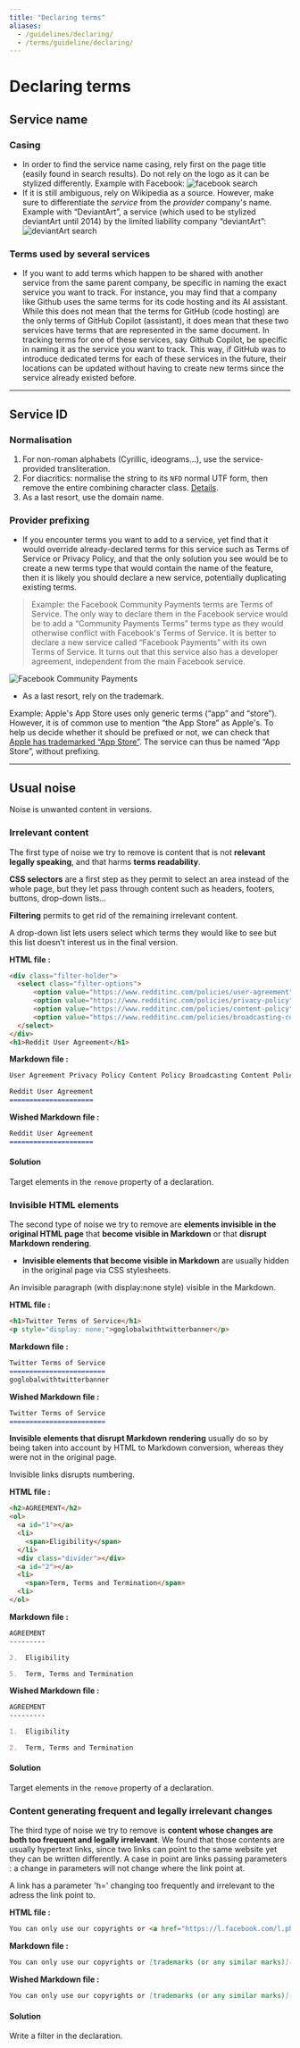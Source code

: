 ```yaml
---
title: "Declaring terms"
aliases:
  - /guidelines/declaring/
  - /terms/guideline/declaring/
---
```


# Declaring terms

## Service name

### Casing

- In order to find the service name casing, rely first on the page title (easily found in search results). Do not rely on the logo as it can be stylized differently. Example with Facebook:
![facebook search](https://user-images.githubusercontent.com/222463/91416484-baaa3a00-e84f-11ea-94cf-8805d17aa711.png)
- If it is still ambiguous, rely on Wikipedia as a source. However, make sure to differentiate the _service_ from the _provider_ company's name. Example with “DeviantArt”, a service (which used to be stylized deviantArt until 2014) by the limited liability company “deviantArt”:
![deviantArt search](https://user-images.githubusercontent.com/222463/91416936-5b98f500-e850-11ea-80fe-a50be27356e3.png)

### Terms used by several services

- If you want to add terms which happen to be shared with another service from the same parent company, be specific in naming the exact service you want to track. For instance, you may find that a company like Github uses the same terms for its code hosting and its AI assistant. While this does not mean that the terms for GitHub (code hosting) are the only terms of GitHub Copilot (assistant), it does mean that these two services have terms that are represented in the same document. In tracking terms for one of these services, say Github Copilot, be specific in naming it as the service you want to track. This way, if GitHub was to introduce dedicated terms for each of these services in the future, their locations can be updated without having to create new terms since the service already existed before.

- - -

## Service ID

### Normalisation

1. For non-roman alphabets (Cyrillic, ideograms…), use the service-provided transliteration.
2. For diacritics: normalise the string to its `NFD` normal UTF form, then remove the entire combining character class. [Details](https://stackoverflow.com/a/37511463/594053).
3. As a last resort, use the domain name.

### Provider prefixing

- If you encounter terms you want to add to a service, yet find that it would override already-declared terms for this service such as Terms of Service or Privacy Policy, and that the only solution you see would be to create a new terms type that would contain the name of the feature, then it is likely you should declare a new service, potentially duplicating existing terms.

> Example: the Facebook Community Payments terms are Terms of Service. The only way to declare them in the Facebook service would be to add a “Community Payments Terms” terms type as they would otherwise conflict with Facebook's Terms of Service. It is better to declare a new service called “Facebook Payments” with its own Terms of Service. It turns out that this service also has a developer agreement, independent from the main Facebook service.

![Facebook Community Payments](https://user-images.githubusercontent.com/222463/91419033-3a85d380-e853-11ea-8468-42a536b7e87b.png)

- As a last resort, rely on the trademark.

Example: Apple's App Store uses only generic terms (“app” and “store”). However, it is of common use to mention “the App Store” as Apple's. To help us decide whether it should be prefixed or not, we can check that [Apple has trademarked “App Store”](https://www.apple.com/legal/intellectual-property/trademark/appletmlist.html). The service can thus be named “App Store”, without prefixing.

- - -

## Usual noise

Noise is unwanted content in versions.

### Irrelevant content

The first type of noise we try to remove is content that is not **relevant legally speaking**, and that harms **terms readability**.

**CSS selectors** are a first step as they permit to select an area instead of the whole page, but they let pass through content such as headers, footers, buttons, drop-down lists...

**Filtering** permits to get rid of the remaining irrelevant content.

A drop-down list lets users select which terms they would like to see but this list doesn't interest us in the final version.

**HTML file :**

```html
<div class="filter-holder">
  <select class="filter-options">
      <option value="https://www.redditinc.com/policies/user-agreement" selected>User Agreement</option>
      <option value="https://www.redditinc.com/policies/privacy-policy">Privacy Policy</option>
      <option value="https://www.redditinc.com/policies/content-policy">Content Policy</option>
      <option value="https://www.redditinc.com/policies/broadcasting-content-policy">Broadcasting Content Policy</option>
  </select>
</div>
<h1>Reddit User Agreement</h1>
```

**Markdown file :**

```markdown
User Agreement Privacy Policy Content Policy Broadcasting Content Policy Moderator Guidelines Transparency Report 2017 Transparency Report 2018 Guidelines for Law Enforcement Transparency Report 2019

Reddit User Agreement
=====================
```

**Wished Markdown file :**

```markdown
Reddit User Agreement
=====================
```

#### Solution

Target elements in the `remove` property of a declaration.

### Invisible HTML elements

The second type of noise we try to remove are **elements invisible in the original HTML page** that **become visible in Markdown** or that **disrupt Markdown rendering**.

- **Invisible elements that become visible in Markdown** are usually hidden in the original page via CSS stylesheets.

An invisible paragraph (with display:none style) visible in the Markdown.

**HTML file :**

```html
<h1>Twitter Terms of Service</h1>
<p style="display: none;">goglobalwithtwitterbanner</p>
```

**Markdown file :**

```markdown
Twitter Terms of Service
========================
goglobalwithtwitterbanner
```

**Wished Markdown file :**

```markdown
Twitter Terms of Service
========================
```

**Invisible elements that disrupt Markdown rendering** usually do so by being taken into account by HTML to Markdown conversion, whereas they were not in the original page.

Invisible links disrupts numbering.

**HTML file :**

```html
<h2>AGREEMENT</h2>
<ol>
  <a id="1"></a>
  <li>
    <span>Eligibility</span>
  </li>
  <div class="divider"></div>
  <a id="2"></a>
  <li>
    <span>Term, Terms and Termination</span>
  <li>
</ol>
```

**Markdown file :**

```markdown
AGREEMENT
---------

2.  Eligibility

5.  Term, Terms and Termination
```

**Wished Markdown file :**

```markdown
AGREEMENT
---------

1.  Eligibility

2.  Term, Terms and Termination
```

#### Solution

Target elements in the `remove` property of a declaration.

### Content generating frequent and legally irrelevant changes

The third type of noise we try to remove is **content whose changes are both too frequent and legally irrelevant**.
We found that those contents are usually hypertext links, since two links can point to the same website yet they can be written differently. A case in point are links passing parameters : a change in parameters will not change where the link point at.

A link has a parameter 'h=' changing too frequently and irrelevant to the adress the link point to.

**HTML file :**

```html
You can only use our copyrights or <a href="https://l.facebook.com/l.php?u=https%3A%2F%2Fen.facebookbrand.com%2Ftrademarks%2F&amp;h=AT0_izDHO3yJuXJuJJeWQyJFVilQqIDOA3oMwr51t6gEq1q4UbyH2VtU7UhNzhg1LH0YzUHAjw0TADuoufWgb_YEuzoFpvyIR8_4rkUfjDXxUw3q1KmpsYL_H3C4OIm3xHzrUZRatmWQ6PAk">trademarks (or any similar marks)</a>
```

**Markdown file :**

```markdown
You can only use our copyrights or [trademarks (or any similar marks)](https://l.facebook.com/l.php?u=https%3A%2F%2Fen.facebookbrand.com%2Ftrademarks%2F&h=AT1XEFWtw25SbFSSD7W2MOS1LQIsUwaUrq4qh5dNmI21qm42JE5lUiv9g8MsTSnvi3DjYfJxOPoBxEKyBQjo7qkxfcUkDzedQzBLWgGJYWC6CwDBI0S5pefB4oiuh8Jo63phreoUKQ3BF4O5)
```

**Wished Markdown file :**

```markdown
You can only use our copyrights or [trademarks (or any similar marks)](https://l.facebook.com/l.php?u=https%3A%2F%2Fen.facebookbrand.com%2Ftrademarks%2F)
```

#### Solution

Write a filter in the declaration.
